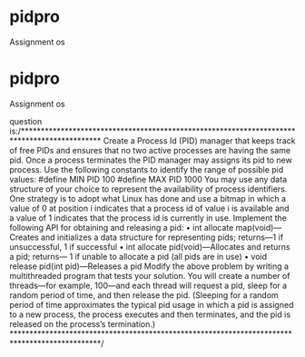 # pidpro
Assignment os
# pidpro
Assignment os

question is:/********************************************************************************************
Create a Process Id (PID) manager that keeps track of free PIDs and ensures
that no two active processes are having the same pid. Once a process terminates
the PID manager may assigns its pid to new process.
Use the following constants to identify the range of possible pid values:
#define MIN PID 100
#define MAX PID 1000
You may use any data structure of your choice to represent the availability
of process identifiers. One strategy is to adopt what Linux has done and use
a bitmap in which a value of 0 at position i indicates that a process id of
value i is available and a value of 1 indicates that the process id is currently in use.
Implement the following API for obtaining and releasing a pid:
• int allocate map(void)—Creates and initializes a data structure for representing pids;
returns—1 if unsuccessful, 1 if successful
• int allocate pid(void)—Allocates and returns a pid; returns— 1 if unable to allocate 
a pid (all pids are in use)
• void release pid(int pid)—Releases a pid 
Modify the above problem by writing a multithreaded program that tests your solution. 
You will create a number of threads—for example, 100—and each thread will request a pid,
sleep for a random period of time, and then release the pid. (Sleeping for a
random period of time approximates the typical pid usage in which a pid is assigned
to a new process, the process executes and then terminates,
and the pid is released on the process’s termination.)
**********************************************************************************************/

